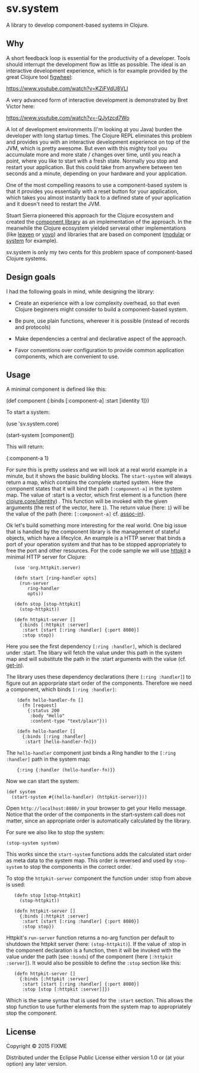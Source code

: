 # sv.system

A library to develop component-based systems in Clojure.

## Why

A short feedback loop is essential for the productivity of a
developer. Tools should interrupt the development flow as little as
possible. The ideal is an interactive development experience, which is
for example provided by the great Clojure tool
[figwheel](https://github.com/bhauman/lein-figwheel):

https://www.youtube.com/watch?v=KZjFVdU8VLI

A very advanced form of interactive development is demonstrated by
Bret Victor here:

https://www.youtube.com/watch?v=-QJytzcd7Wo

A lot of development environments (I'm looking at you Java) burden the
developer with long startup times. The Clojure REPL eliminates this
problem and provides you with an interactive development experience on
top of the JVM, which is pretty awesome. But even with this mighty
tool you accumulate more and more state / changes over time, until you
reach a point, where you like to start with a fresh state. Normally
you stop and restart your application. But this could take from
anywhere between ten seconds and a minute, depending on your hardware
and your application.

One of the most compelling reasons to use a component-based system is
that it provides you essentially with a reset button for your
application, which takes you almost instantly back to a defined state
of your application and it doesn't need to restart the JVM.

Stuart Sierra pioneered this approach for the Clojure ecosystem and
created the [component
library](https://github.com/stuartsierra/component/) as an
implementation of the approach. In the meanwhile the Clojure ecosystem
yielded serveral other implementations (like
[leaven](https://github.com/palletops/leaven/) or
[yoyo](https://github.com/jarohen/yoyo)) and libraries that are based
on component ([modular](https://github.com/juxt/modular/) or
[system](https://github.com/danielsz/system) for example).

sv.system is only my two cents for this problem space of
component-based Clojure systems.

## Design goals

I had the following goals in mind, while designing the library:

- Create an experience with a low complexity overhead, so that even
  Clojure beginners might consider to build a component-based system.

- Be pure, use plain functions, wherever it is possible (instead of
  records and protocols)

- Make dependencies a central and declarative aspect of the approach.

- Favor conventions over configuration to provide common application
  components, which are convenient to use.

## Usage

A minimal component is defined like this:

  (def component {:binds [:component-a]
                  :start [identity 1]})

To start a system:

  (use 'sv.system.core)

  (start-system [component])

This will return:

{:component-a 1}

For sure this is pretty useless and we will look at a real world
example in a minute, but it shows the basic building blocks. The
`start-system` will always return a map, which contains the complete
started system. Here the component states that it will bind the path
`[:component-a]` in the system map. The value of :start is a vector,
which first element is a function (here
[clojure.core/identity](https://clojuredocs.org/clojure.core/identity))
. This function will be invoked with the given arguments (the rest of
the vector, here `1`). The return value (here: `1`) will be the value
of the path (here: `[:component-a]`
cf. [assoc-in](https://clojuredocs.org/clojure.core/assoc-in)).

Ok let's build something more interesting for the real world. One big
issue that is handled by the component library is the management of
stateful objects, which have a lifecylce. An example is a HTTP server
that binds a port of your operation system and that has to be stopped
appropriately to free the port and other resources. For the code
sample we will use [httpkit](http://www.http-kit.org/) a minimal HTTP
server for Clojure:

       (use 'org.httpkit.server)

       (defn start [ring-handler opts]
         (run-server
            ring-handler
            opts))

       (defn stop [stop-httpkit]
         (stop-httpkit))

       (defn httpkit-server []
         {:binds [:httpkit :server]
          :start [start [:ring :handler] {:port 8080}]
          :stop stop})

Here you see the first dependency `[:ring :handler]`, which is
declared under :start. The libary will fetch the value under this path
in the system map and will substitute the path in the :start
arguments with the value
(cf. [get-in](https://clojuredocs.org/clojure.core/get-in)).

The library uses these dependency declarations (here `[:ring
:handler]`) to figure out an apporpriate start order of the
components. Therefore we need a component, which binds `[:ring
:handler]`:

        (defn hello-handler-fn []
          (fn [request]
            {:status 200
             :body "Hello"
             :content-type "text/plain"}))

        (defn hello-handler []
          {:binds [:ring :handler]
           :start [hello-handler-fn]})


The `hello-handler` component just binds a Ring handler to the `[:ring
:handler]` path in the system map:

        {:ring {:handler (hello-handler-fn)}}

Now we can start the system:

    (def system
      (start-system #{(hello-handler) (httpkit-server)}))

Open `http://localhost:8080/` in your browser to get your Hello
message. Notice that the order of the components in the start-system
call does not matter, since an appropriate order is automatically
calculated by the library.


For sure we also like to stop the system:

    (stop-system system)

This works since the `start-system` functions adds the calculated
start order as meta data to the system map. This order is reversed and
used by `stop-system` to stop the components in the correct order.

To stop the `httpkit-server` component the function under :stop from
above is used:

       (defn stop [stop-httpkit]
         (stop-httpkit))

       (defn httpkit-server []
         {:binds [:httpkit :server]
          :start [start [:ring :handler] {:port 8080}]
          :stop stop})

Httpkit's `run-server` function returns a no-arg function per default
to shutdown the httpkit server (here: `(stop-httpkit)`). If the value
of :stop in the component declaration is a function, then it will be
invoked with the value under the path (see `:binds`) of the component
(here `[:httpkit :server]`). It would also be possible to define the
`:stop` section like this:

       (defn httpkit-server []
         {:binds [:httpkit :server]
          :start [start [:ring :handler] {:port 8080}]
          :stop [stop [:httpkit :server]]})

Which is the same syntax that is used for the `:start` section. This
allows the stop function to use further elements from the system map
to appropriately stop the component.

## License

Copyright © 2015 FIXME

Distributed under the Eclipse Public License either version 1.0 or (at
your option) any later version.
